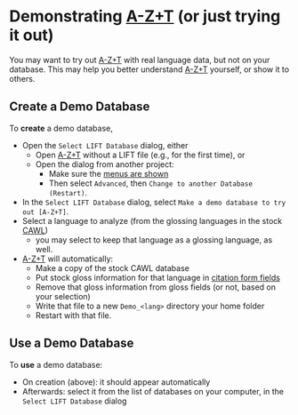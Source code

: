 # Demonstrating [A-Z+T] (or just trying it out)

You may want to try out [A-Z+T] with real language data, but not on your database. This may help you better understand [A-Z+T] yourself, or show it to others.

## Create a Demo Database
To **create** a demo database,
- Open the `Select LIFT Database` dialog, either
  - Open [A-Z+T] without a LIFT file (e.g., for the first time), or
  - Open the dialog from another project:
    - Make sure the [menus are shown](MENUS.md)
    - Then select `Advanced`, then `Change to another Database (Restart)`.
- In the `Select LIFT Database` dialog, select `Make a demo database to try out [A-Z+T]`.
- Select a language to analyze (from the glossing languages in the stock [CAWL])
  - you may select to keep that language as a glossing language, as well.
- [A-Z+T] will automatically:
  - Make a copy of the stock CAWL database
  - Put stock gloss information for that language in [citation form fields](CITATIONFORMS.md)
  - Remove that gloss information from gloss fields (or not, based on your selection)
  - Write that file to a new `Demo_<lang>` directory your home folder
  - Restart with that file.

## Use a Demo Database
To **use** a demo database:
- On creation (above): it should appear automatically
- Afterwards: select it from the list of databases on your computer, in the `Select LIFT Database` dialog

[A-Z+T]:  https://github.com/kent-rasmussen/azt
[WeSay]:  https://software.sil.org/wesay/
[FLEx]: https://software.sil.org/fieldworks/
[LIFT]: https://code.google.com/archive/p/lift-standard/
[CAWL]: http://www.comparalex.org/resources/SIL%20Comparative%20African%20Word%20List.pdf

